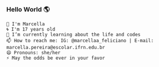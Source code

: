 ### Hello World 🌎

    👋 I'm Marcella
    🌀 I'm 17 years old  
    🌱 I’m currently learning about the life and codes
    📫 How to reach me: IG: @marcellaa_feliciano | E-mail: marcella.pereira@escolar.ifrn.edu.br
    😄 Pronouns: she/her
    ⚡ May the odds be ever in your favor

